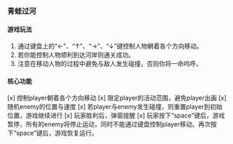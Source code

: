 ### 青蛙过河
#### 游戏玩法
1. 通过键盘上的“←”、“↑”、“→”、“↓”键控制人物朝着各个方向移动。
2. 若你能控制人物顺利到达河岸则通关成功。
3. 注意在移动人物的过程中避免与敌人发生碰撞，否则你将一命呜呼。

#### 核心功能
[x] 控制player朝着各个方向移动
[x] 限定player的活动范围，避免player出画
[x] 随机enemy的位置与速度
[x] 若player与enemy发生碰撞，则重置player到初始位置，游戏继续进行
[x] 玩家胜利后，弹窗提醒
[x] 玩家按下“space”键后，游戏暂停，所有的enemy将停止运动，同时不能通过键盘控制player移动。再次按下“space”键后，游戏恢复运行。